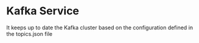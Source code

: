 # Kafka Service

It keeps up to date the Kafka cluster based on the configuration defined in the topics.json file 

